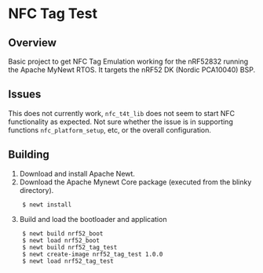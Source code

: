 # NFC Tag Test

## Overview

Basic project to get NFC Tag Emulation working for the nRF52832 running the Apache MyNewt RTOS. It targets the nRF52 DK (Nordic PCA10040) BSP.

## Issues

This does not currently work, `nfc_t4t_lib` does not seem to start NFC functionality as expected. Not sure whether the issue is in supporting functions `nfc_platform_setup`, etc, or the overall configuration.

## Building

1. Download and install Apache Newt.
2. Download the Apache Mynewt Core package (executed from the blinky directory).

```no-highlight
    $ newt install
```

3. Build and load the bootloader and application

```no-highlight
    $ newt build nrf52_boot
    $ newt load nrf52_boot
    $ newt build nrf52_tag_test
    $ newt create-image nrf52_tag_test 1.0.0
    $ newt load nrf52_tag_test
```
